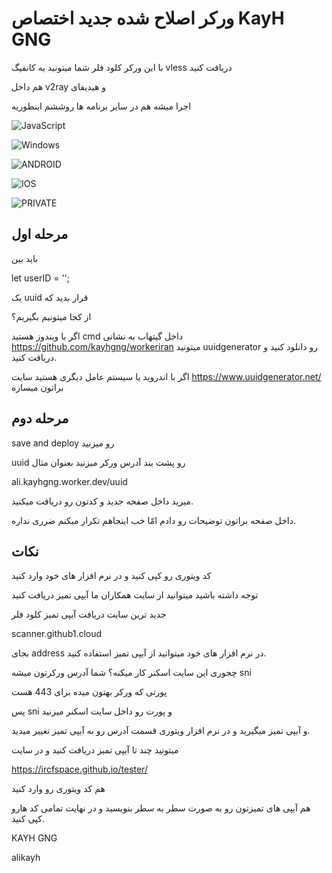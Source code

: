 
# ورکر اصلاح شده جدید اختصاص KayH GNG

با این ورکر کلود فلر شما میتونید یه کانفیگ vless دریافت کنید

هم داخل v2ray و هیدیفای 

اجرا میشه هم در سایر برنامه ها روششم اینطوریه

![JavaScript](https://img.shields.io/badge/JavaScript-F7DF1E.svg?style=for-the-badge&logo=JavaScript&logoColor=black)

![Windows](https://img.shields.io/badge/Windows-0078D4.svg?style=for-the-badge&logo=Windows&logoColor=white)

![ANDROID](https://img.shields.io/badge/Android-34A853.svg?style=for-the-badge&logo=Android&logoColor=white) 

![IOS](https://img.shields.io/badge/iOS-000000.svg?style=for-the-badge&logo=iOS&logoColor=white)

![PRIVATE](https://img.shields.io/badge/Private%20Internet%20Access-1E811F.svg?style=for-the-badge&logo=Private-Internet-Access&logoColor=white)
## مرحله اول
باید بین 

let userID = '';

یک uuid قرار بدید که 

از کجا میتونیم بگیریم؟

 اگر با ویندوز هستید cmd داخل گیتهاب به نشانی
  https://github.com/kayhgng/workeriran میتونید uuidgenerator رو دانلود کنید و دریافت کنید.
 
 اگر با اندروید یا سیستم عامل دیگری هستید سایت
  https://www.uuidgenerator.net/ براتون میسازه
## مرحله دوم
save and deploy رو میزنید

uuid رو پشت بند آدرس ورکر میزنید بعنوان مثال

ali.kayhgng.worker.dev/uuid

میرید داخل صفحه جدید و کدتون رو دریافت میکنید. 

داخل صفحه براتون توضیحات رو دادم امّا خب اینجاهم تکرار میکنم ضرری نداره.

## نکات
کد ویتوری رو کپی کنید و در نرم افزار های خود وارد کنید

توجه داشته باشید میتوانید از سایت همکاران ما آیپی تمیز دریافت کنید

جدید ترین سایت دریافت آیپی تمیز کلود فلر

scanner.github1.cloud 

بجای address در نرم افزار های خود میتوانید از آیپی 
تمیز استفاده کنید.

چجوری این سایت اسکنر کار میکنه؟
شما آدرس ورکرتون میشه sni 

پورتی که ورکر بهتون میده برای 443 هست

پس sni و پورت رو داخل سایت اسکنر میزنید

و آیپی تمیز میگیرید و در نرم افزار ویتوری قسمت آدرس رو به آیپی تمیز تغییر میدید.

میتونید چند تا آیپی تمیز دریافت کنید و در سایت 

https://ircfspace.github.io/tester/

هم کد ویتوری رو وارد کنید 

هم آیپی های تمیزتون رو به صورت سطر به سطر بنویسید و در نهایت تمامی کد هارو کپی کنید.

KAYH GNG

alikayh
